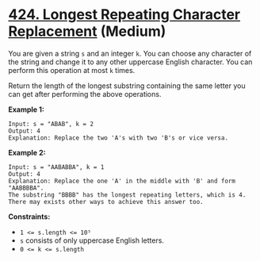 # [424. Longest Repeating Character Replacement][link] (Medium)

[link]: https://leetcode.com/problems/longest-repeating-character-replacement/

You are given a string `s` and an integer `k`. You can choose any character of the string and change
it to any other uppercase English character. You can perform this operation at most `k` times.

Return the length of the longest substring containing the same letter you can get after performing
the above operations.

**Example 1:**

```
Input: s = "ABAB", k = 2
Output: 4
Explanation: Replace the two 'A's with two 'B's or vice versa.
```

**Example 2:**

```
Input: s = "AABABBA", k = 1
Output: 4
Explanation: Replace the one 'A' in the middle with 'B' and form "AABBBBA".
The substring "BBBB" has the longest repeating letters, which is 4.
There may exists other ways to achieve this answer too.
```

**Constraints:**

- `1 <= s.length <= 10⁵`
- `s` consists of only uppercase English letters.
- `0 <= k <= s.length`
